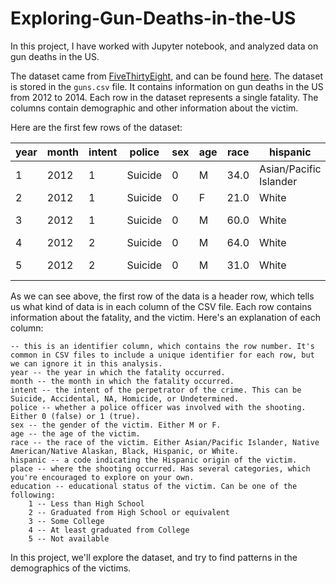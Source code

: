 # Exploring-Gun-Deaths-in-the-US

In this project, I have worked with Jupyter notebook, and analyzed data on gun deaths in the US.

The dataset came from [FiveThirtyEight](https://fivethirtyeight.com/), and can be found [here](https://github.com/fivethirtyeight/guns-data). The dataset is stored in the ```guns.csv``` file. It contains information on gun deaths in the US from 2012 to 2014. Each row in the dataset represents a single fatality. The columns contain demographic and other information about the victim.

 Here are the first few rows of the dataset:

|year | month | intent | 	police | 	sex | 	age | 	race | 	hispanic | 	place | 	education |
|---- |---- |---- |---- |----|----|----|----|----|----|
|1 |	2012 | 	1 |	Suicide |	0 |	M |	34.0 | 	Asian/Pacific Islander |	100 |	Home | 	4.0 |
|2 |	2012 |	1 |	Suicide |	0 |	F |	21.0 |	White |	100 |	Street |	3.0 |
|3 |	2012 |	1 |	Suicide |	0 |	M |	60.0 |	White |	100 |	Other specified | 	4.0 |
|4 |	2012 |	2 |	Suicide |	0 |	M |	64.0 |	White |	100 |	Home |	4.0 | 
|5 |	2012 |	2 |	Suicide |	0 |	M |	31.0 |	White |	100 |	Other specified | 	2.0|

As we can see above, the first row of the data is a header row, which tells us what kind of data is in each column of the CSV file. Each row contains information about the fatality, and the victim. Here's an explanation of each column:

    -- this is an identifier column, which contains the row number. It's common in CSV files to include a unique identifier for each row, but we can ignore it in this analysis.
    year -- the year in which the fatality occurred.
    month -- the month in which the fatality occurred.
    intent -- the intent of the perpetrator of the crime. This can be Suicide, Accidental, NA, Homicide, or Undetermined.
    police -- whether a police officer was involved with the shooting. Either 0 (false) or 1 (true).
    sex -- the gender of the victim. Either M or F.
    age -- the age of the victim.
    race -- the race of the victim. Either Asian/Pacific Islander, Native American/Native Alaskan, Black, Hispanic, or White.
    hispanic -- a code indicating the Hispanic origin of the victim.
    place -- where the shooting occurred. Has several categories, which you're encouraged to explore on your own.
    education -- educational status of the victim. Can be one of the following:
        1 -- Less than High School
        2 -- Graduated from High School or equivalent
        3 -- Some College
        4 -- At least graduated from College
        5 -- Not available

In this project, we'll explore the dataset, and try to find patterns in the demographics of the victims.
